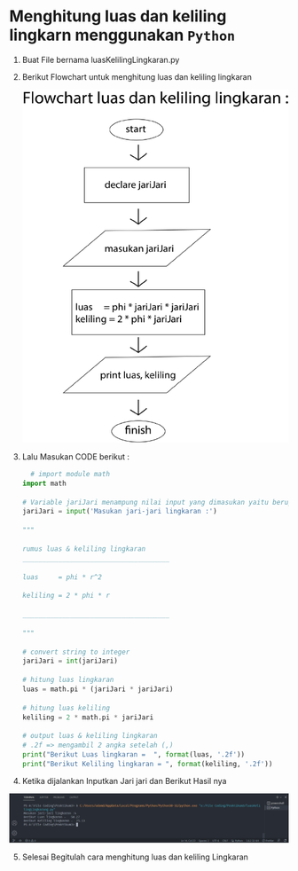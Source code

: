 # Menghitung luas dan keliling lingkarn menggunakan `Python`

1. Buat File bernama luasKelilingLingkaran.py
2. Berikut Flowchart untuk menghitung luas dan keliling lingkaran

   ![flow](img/flow.png)

4. Lalu Masukan CODE berikut :

    ```python
      # import module math
    import math

    # Variable jariJari menampung nilai input yang dimasukan yaitu berupa string
    jariJari = input('Masukan jari-jari lingkaran :')

    """

    rumus luas & keliling lingkaran
    _____________________________________

    luas     = phi * r^2

    keliling = 2 * phi * r

    _____________________________________

    """

    # convert string to integer
    jariJari = int(jariJari)

    # hitung luas lingkaran
    luas = math.pi * (jariJari * jariJari)

    # hitung luas keliling
    keliling = 2 * math.pi * jariJari

    # output luas & keliling lingkaran
    # .2f => mengambil 2 angka setelah (,)
    print("Berikut Luas lingkaran =  ", format(luas, '.2f'))
    print("Berikut Keliling lingkaran = ", format(keliling, '.2f'))

    ```

4. Ketika dijalankan Inputkan Jari jari dan Berikut Hasil nya

  ![Hasil](img/hasil.png)

5. Selesai Begitulah cara menghitung luas dan keliling Lingkaran